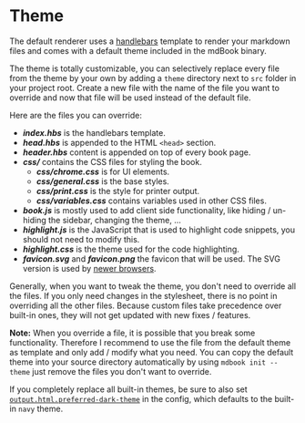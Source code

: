 # Theme

The default renderer uses a [handlebars](http://handlebarsjs.com/) template to
render your markdown files and comes with a default theme included in the mdBook
binary.

The theme is totally customizable, you can selectively replace every file from
the theme by your own by adding a `theme` directory next to `src` folder in your
project root. Create a new file with the name of the file you want to override
and now that file will be used instead of the default file.

Here are the files you can override:

- **_index.hbs_** is the handlebars template.
- **_head.hbs_** is appended to the HTML `<head>` section.
- **_header.hbs_** content is appended on top of every book page.
- **_css/_** contains the CSS files for styling the book.
    - **_css/chrome.css_** is for UI elements.
    - **_css/general.css_** is the base styles.
    - **_css/print.css_** is the style for printer output.
    - **_css/variables.css_** contains variables used in other CSS files.
- **_book.js_** is mostly used to add client side functionality, like hiding /
  un-hiding the sidebar, changing the theme, ...
- **_highlight.js_** is the JavaScript that is used to highlight code snippets,
  you should not need to modify this.
- **_highlight.css_** is the theme used for the code highlighting.
- **_favicon.svg_** and **_favicon.png_** the favicon that will be used. The SVG
  version is used by [newer browsers].

Generally, when you want to tweak the theme, you don't need to override all the
files. If you only need changes in the stylesheet, there is no point in
overriding all the other files. Because custom files take precedence over
built-in ones, they will not get updated with new fixes / features.

**Note:** When you override a file, it is possible that you break some
functionality. Therefore I recommend to use the file from the default theme as
template and only add / modify what you need. You can copy the default theme
into your source directory automatically by using `mdbook init --theme` just
remove the files you don't want to override.

If you completely replace all built-in themes, be sure to also set
[`output.html.preferred-dark-theme`] in the config, which defaults to the
built-in `navy` theme.

[`output.html.preferred-dark-theme`]: ../configuration/renderers.md
[newer browsers]: https://caniuse.com/#feat=link-icon-svg
